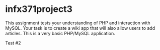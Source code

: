 # infx371project3
This assignment tests your understanding of PHP and interaction with MySQL.
Your task is to create a wiki app that will also allow users to add articles. 
This is a very basic PHP/MySQL application. 

Test #2

